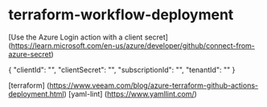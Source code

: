 # terraform-workflow-deployment

[Use the Azure Login action with a client secret] (https://learn.microsoft.com/en-us/azure/developer/github/connect-from-azure-secret)

{
      "clientId": "<Client ID>",
      "clientSecret": "<Client Secret>",
      "subscriptionId": "<Subscription ID>",
      "tenantId": "<Tenant ID>"
  }

[terraform] (https://www.veeam.com/blog/azure-terraform-github-actions-deployment.html)
[yaml-lint] (https://www.yamllint.com/)
